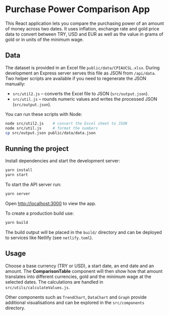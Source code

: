 # Purchase Power Comparison App

This React application lets you compare the purchasing power of an amount of money across two dates. It uses inflation, exchange rate and gold price data to convert between TRY, USD and EUR as well as the value in grams of gold or in units of the minimum wage.

## Data

The dataset is provided in an Excel file `public/data/CPIAUCSL.xlsx`. During development an Express server serves this file as JSON from `/api/data`. Two helper scripts are available if you need to regenerate the JSON manually:

- `src/util2.js` – converts the Excel file to JSON (`src/output.json`).
- `src/util.js` – rounds numeric values and writes the processed JSON (`src/output.json`).

You can run these scripts with Node:

```bash
node src/util2.js    # convert the Excel sheet to JSON
node src/util.js     # format the numbers
cp src/output.json public/data/data.json
```

## Running the project

Install dependencies and start the development server:

```bash
yarn install
yarn start
```

To start the API server run:

```bash
yarn server
```

Open [http://localhost:3000](http://localhost:3000) to view the app.

To create a production build use:

```bash
yarn build
```

The build output will be placed in the `build/` directory and can be deployed to services like Netlify (see `netlify.toml`).

## Usage

Choose a base currency (TRY or USD), a start date, an end date and an amount. The **ComparisonTable** component will then show how that amount translates into different currencies, gold and the minimum wage at the selected dates. The calculations are handled in `src/utils/calculateValues.js`.

Other components such as `TrendChart`, `DataChart` and `Graph` provide additional visualisations and can be explored in the `src/components` directory.

